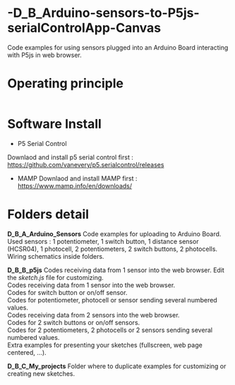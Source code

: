 # -D_B_Arduino-sensors-to-P5js-serialControlApp-Canvas
Code examples for using sensors plugged into an Arduino Board interacting with P5js in web browser.


# Operating principle

<img class="aligncenter wp-image-2502 size-full" src="http://www.online-courses.julien-drochon.net/wp-content/uploads/2018/05/arduino-sensor-to-p5js-01.png" alt=""/>

# Software Install

 - P5 Serial Control

Downlaod and install p5 serial control first : https://github.com/vanevery/p5.serialcontrol/releases

 - MAMP
Downlaod and install MAMP first : https://www.mamp.info/en/downloads/

# Folders detail 


**D_B_A_Arduino_Sensors**
Code examples for uploading to Arduino Board. Used sensors : 1 potentiometer, 1 switch button, 1 distance sensor (HCSR04), 1 photocell, 2 potentiometers, 2 switch buttons, 2 photocells. Wiring schematics inside folders.

**D_B_B_p5js**
Codes receiving data from 1 sensor into the web browser. Edit the *sketch.js* file for customizing.
<br> Codes receiving data from 1 sensor into the web browser.
<br> Codes for switch button or on/off sensor.
<br> Codes for potentiometer, photocell or sensor sending several numbered values.
<br> Codes receiving data from 2 sensors into the web browser.
<br> Codes for 2 switch buttons or on/off sensors.
<br> Codes for 2 potentiometers, 2 photocells or 2 sensors sending several numbered values.
<br> Extra examples for presenting your sketches (fullscreen, web page centered, …).
 
**D_B_C_My_projects**
Folder where to duplicate examples for customizing or creating new sketches.
